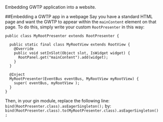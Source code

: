 Embedding GWTP application into a website.

##Embedding a GWTP app in a webpage
Say you have a standard HTML page and want the GWTP to appear within the `mainContent` element on that page. To do this, simply write your custom `RootPresenter` in this way:

```
public class MyRootPresenter extends RootPresenter {

  public static final class MyRootView extends RootView {
    @Override
    public void setInSlot(Object slot, IsWidget widget) {
      RootPanel.get("mainContent").add(widget);
    }
  }

  @Inject
  MyRootPresenter(EventBus eventBus, MyRootView myRootView) {
    super( eventBus, myRootView );
  }
}
```

Then, in your gin module, replace the following line: `bind(RootPresenter.class).asEagerSingleton();`
by: `bind(RootPresenter.class).to(MyRootPresenter.class).asEagerSingleton();`
